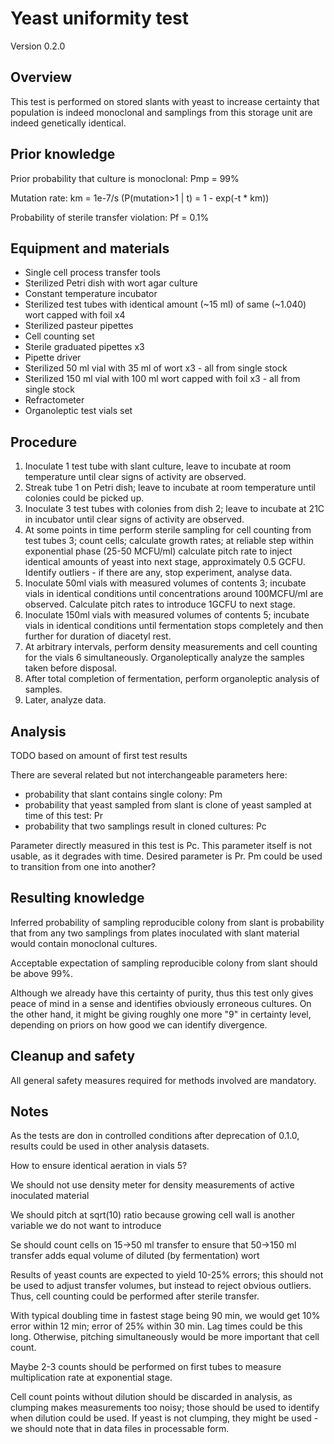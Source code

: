 # Yeast uniformity test

Version 0.2.0

## Overview

This test is performed on stored slants with yeast to increase certainty that population is indeed monoclonal and samplings from this storage unit are indeed genetically identical.

## Prior knowledge

Prior probability that culture is monoclonal: Pmp = 99%

Mutation rate: km = 1e-7/s (P(mutation>1 | t) = 1 - exp(-t * km))

Probability of sterile transfer violation: Pf = 0.1%

## Equipment and materials

- Single cell process transfer tools
- Sterilized Petri dish with wort agar culture
- Constant temperature incubator
- Sterilized test tubes with identical amount (~15 ml) of same (~1.040) wort capped with foil x4
- Sterilized pasteur pipettes
- Cell counting set
- Sterile graduated pipettes x3
- Pipette driver
- Sterilized 50 ml vial with 35 ml of wort x3 - all from single stock
- Sterilized 150 ml vial with 100 ml wort capped with foil x3 - all from single stock
- Refractometer
- Organoleptic test vials set

## Procedure

1. Inoculate 1 test tube with slant culture, leave to incubate at room temperature until clear signs of activity are observed.
2. Streak tube 1 on Petri dish; leave to incubate at room temperature until colonies could be picked up.
3. Inoculate 3 test tubes with colonies from dish 2; leave to incubate at 21C in incubator until clear signs of activity are observed.
4. At some points in time perform sterile sampling for cell counting from test tubes 3; count cells; calculate growth rates; at reliable step within exponential phase (25-50 MCFU/ml) calculate pitch rate to inject identical amounts of yeast into next stage, approximately 0.5 GCFU. Identify outliers - if there are any, stop experiment, analyse data.
5. Inoculate 50ml vials with measured volumes of contents 3; incubate vials in identical conditions until concentrations around 100MCFU/ml are observed. Calculate pitch rates to introduce 1GCFU to next stage.
5. Inoculate 150ml vials with measured volumes of contents 5; incubate vials in identical conditions until fermentation stops completely and then further for duration of diacetyl rest.
6. At arbitrary intervals, perform density measurements and cell counting for the vials 6 simultaneously. Organoleptically analyze the samples taken before disposal.
7. After total completion of fermentation, perform organoleptic analysis of samples.
8. Later, analyze data.

## Analysis

TODO based on amount of first test results

There are several related but not interchangeable parameters here:
- probability that slant contains single colony: Pm
- probability that yeast sampled from slant is clone of yeast sampled at time of this test: Pr
- probability that two samplings result in cloned cultures: Pc

Parameter directly measured in this test is Pc. This parameter itself is not usable, as it degrades with time. Desired parameter is Pr. Pm could be used to transition from one into another?

## Resulting knowledge

Inferred probability of sampling reproducible colony from slant is probability that from any two samplings from plates inoculated with slant material would contain monoclonal cultures.

Acceptable expectation of sampling reproducible colony from slant should be above 99%.

Although we already have this certainty of purity, thus this test only gives peace of mind in a sense and identifies obviously erroneous cultures. On the other hand, it might be giving roughly one more "9" in certainty level, depending on priors on how good we can identify divergence.

## Cleanup and safety

All general safety measures required for methods involved are mandatory.

## Notes

As the tests are don in controlled conditions after deprecation of 0.1.0, results could be used in other analysis datasets.

How to ensure identical aeration in vials 5?

We should not use density meter for density measurements of active inoculated material

We should pitch at sqrt(10) ratio because growing cell wall is another variable we do not want to introduce

Se should count cells on 15->50 ml transfer to ensure that 50->150 ml transfer adds equal volume of diluted (by fermentation) wort

Results of yeast counts are expected to yield 10-25% errors; this should not be used to adjust transfer volumes, but instead to reject obvious outliers. Thus, cell counting could be performed after sterile transfer.

With typical doubling time in fastest stage being 90 min, we would get 10% error within 12 min; error of 25% within 30 min. Lag times could be this long. Otherwise, pitching simultaneously would be more important that cell count.

Maybe 2-3 counts should be performed on first tubes to measure multiplication rate at exponential stage.

Cell count points without dilution should be discarded in analysis, as clumping makes measurements too noisy; those should be used to identify when dilution could be used. If yeast is not clumping, they might be used - we should note that in data files in processable form.

